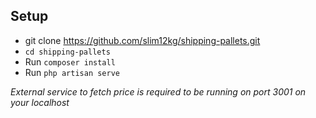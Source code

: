 ## Setup

- git clone https://github.com/slim12kg/shipping-pallets.git
- `cd shipping-pallets`
- Run `composer install`
- Run `php artisan serve`

*External service to fetch price is required to be running on port 3001 on your localhost*
